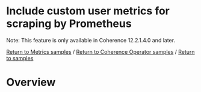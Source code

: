 # Include custom user metrics for scraping by Prometheus

Note: This feature is only available in Coherence 12.2.1.4.0 and later.

[Return to Metrics samples](../) / [Return to Coherence Operator samples](../../) / [Return to samples](../../../README.md#list-of-samples)

# Overview